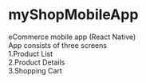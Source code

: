 # myShopMobileApp
eCommerce mobile app (React Native) <br/>
App consists of three screens <br/>
1.Product List <br/>
2.Product Details <br/>
3.Shopping Cart <br/>
